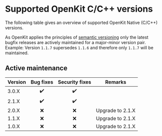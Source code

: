 # Supported OpenKit C/C++ versions

The following table gives an overview of supported OpenKit Native (C/C++) versions.

As OpenKit applies the principles of [semantic versioning][semver] only the latest bugfix
releases are actively maintained for a major-minor version pair.  
Example: Version `1.1.7` supersedes `1.1.6` and therefore only `1.1.7` will be maintained.  

## Active maintenance
| Version | Bug fixes          | Security fixes     | Remarks          |
|---------|:------------------:|:------------------:|------------------|
| 3.0.X   | :heavy_check_mark: | :heavy_check_mark: |                  |
| 2.1.X   | :heavy_check_mark: | :heavy_check_mark: |                  |
| 2.0.X   |        :x:         |        :x:         | Upgrade to 2.1.X |
| 1.1.X   |        :x:         |        :x:         | Upgrade to 2.1.X |
| 1.0.X   |        :x:         |        :x:         | Upgrade to 2.1.X |


[semver]: https://semver.org/
